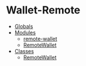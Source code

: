 # Wallet-Remote

* [Globals](globals.md)
* [Modules](./)
  * [remote-wallet](modules/_remote_wallet_.md)
  * [RemoteWallet]()
* [Classes](./)
  * [RemoteWallet]()

